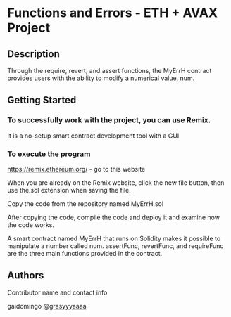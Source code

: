 # Functions and Errors - ETH + AVAX Project

## Description
Through the require, revert, and assert functions, the MyErrH contract provides users with the ability to modify a numerical value, num. 

## Getting Started

### To successfully work with the project, you can use Remix. 

It is a no-setup smart contract development tool with a GUI.

### To execute the program 
https://remix.ethereum.org/ - go to this website

When you are already on the Remix website, click the new file button, then use the.sol extension when saving the file.

Copy the code from the repository named MyErrH.sol

After copying the code, compile the code and deploy it and examine how the code works. 

A smart contract named MyErrH that runs on Solidity makes it possible to manipulate a number called num. 
assertFunc, revertFunc, and requireFunc are the three main functions provided in the contract.

## Authors

Contributor name and contact info

gaidomingo
[@grasyyyaaaa](https://twitter.com/grasyyyaaaa)

